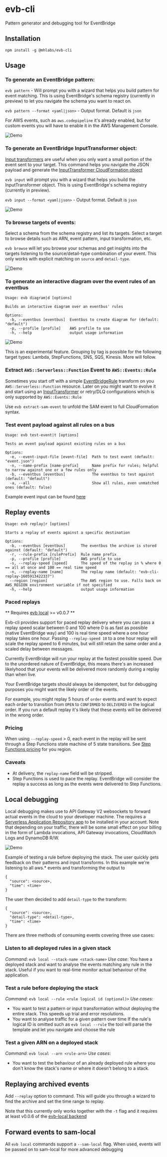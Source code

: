 # evb-cli
Pattern generator and debugging tool for EventBridge

## Installation
`npm install -g @mhlabs/evb-cli`

## Usage

### To generate an EventBridge pattern:
`evb pattern` - Will prompt you with a wizard that helps you build pattern for event matching. This is using EventBridge's schema registry (currently in preview) to let you navigate the schema you want to react on. 

`evb pattern --format <yaml|json>` - Output format. Default is `json`

For AWS events, such as `aws.codepipeline` it's already enabled, but for custom events you will have to enable it in the AWS Management Console.

![Demo](https://github.com/mhlabs/evb-cli/raw/master/images/demo.gif)

### To generate an EventBridge InputTransformer object:
[Input transformers](https://docs.aws.amazon.com/eventbridge/latest/userguide/eventbridge-input-transformer-tutorial.html) are useful when you only want a small portion of the event sent to your target. This command helps you navigate the JSON payload and generate the [InputTransformer CloudFormation object](https://docs.aws.amazon.com/AWSCloudFormation/latest/UserGuide/aws-properties-events-rule-inputtransformer.html)

`evb input` will prompt you with a wizard that helps you build the InputTransformer object. This is using EventBridge's schema registry (currently in preview).

`evb input --format <yaml|json>` - Output format. Default is `json`

![Demo](https://github.com/mhlabs/evb-cli/raw/master/images/demo-input.gif)

### To browse targets of events:
Select a schema from the schema registry and list its targets. Select a target to browse details such as ARN, event pattern, input transformation, etc.

`evb browse` will let you browse your schemas and get insights into the targets listening to the source/detail-type combination of your event. This only works with explicit matching on `source` and `detail-type`.

![Demo](https://github.com/mhlabs/evb-cli/raw/master/images/demo-browse.gif)

### To generate an interactive diagram over the event rules of an eventbus
```
Usage: evb diagram|d [options]

Builds an interactive diagram over an eventbus' rules 

Options:
  -b, --eventbus [eventbus]  Eventbus to create diagram for (default: "default")
  -p, --profile [profile]    AWS profile to use
  -h, --help                 output usage information
```
![Demo](https://github.com/mhlabs/evb-cli/raw/master/images/demo-diagram.gif)

This is an experimental feature. Grouping by tag is possible for the following target types: Lambda, StepFunctions, SNS, SQS, Kinesis. More will follow.

### Extract `AWS::Serverless::Function` Event to `AWS::Events::Rule`
Sometimes you start off with a simple [EventBridgeRule](https://github.com/aws/serverless-application-model/blob/master/versions/2016-10-31.md#eventbridgerule) transform on you `AWS::Serverless::Function` resource. Later on you might want to evolve it and start using an [InputTransformer](https://docs.aws.amazon.com/AWSCloudFormation/latest/UserGuide/aws-properties-events-rule-inputtransformer.html) or retry/DLQ configurations which is only supported by `AWS::Events::Rule`

Use `evb extract-sam-event` to unfold the SAM event to full CloudFormation syntax.

### Test event payload against all rules on a bus
```
Usage: evb test-event|t [options]

Tests an event payload against existing rules on a bus

Options:
  -e, --event-input-file [event-file]  Path to test event (default: "event.json")
  -n, --name-prefix [name-prefix]      Name prefix for rules; helpful to narrow against one or a few rules only
  -b, --eventbus [eventbus]            The eventbus to test against (default: "default")
  -a, --all                            Show all rules, even unmatched ones (default: false)
```
Example event input can be found [here](tests/test-event.json) 

## Replay events
```
Usage: evb replay|r [options]

Starts a replay of events against a specific destination

Options:
  -b, --eventbus [eventbus]       The eventbus the archive is stored against (default: "default")
  -r, --rule-prefix [rulePrefix]  Rule name prefix
  -p, --profile [profile]         AWS profile to use
  -s, --replay-speed [speed]      The speed of the replay in % where 0 == all at once and 100 == real time speed
  -n, --replay-name [name]        The replay name (default: "evb-cli-replay-1605913422337")
  --region [region]               The AWS region to use. Falls back on AWS_REGION environment variable if not specified
  -h, --help                      output usage information
```

### Paced replays
** Requires [evb local](#local-debugging) >= v0.0.7 **

Evb-cli provides support for paced replay delivery where you can pass a replay speed scalar between 0 and 100 where 0 is as fast as possible (native EventBridge way) and 100 is real time speed where a one hour replay takes one hour. Passing `--replay-speed 10` to a one hour replay will scale the replay speed to 6 minutes, but will still retain the same order and a scaled delay between messages.

Currently EventBridge will run your replay at the fastest possible speed. Due to the unordered nature of EventBridge, this means there's an increased likelyhood that your events will be delivered more randomly during a replay than when live.

Your EventBridge targets should always be idempotent, but for debugging purposes you might want the likely order of the events. 

For example, you might replay 5 hours of `order` events and want to expect each order to transition from `OPEN` to `CONFIRMED` to `DELIVERED` in the logical order. If you run a default replay it's likely that these events will be delivered in the wrong order.

### Pricing
When using `--replay-speed` > 0, each event in the replay will be sent through a Step Functions state machine of 5 state transitions. See [Step Functions pricing](https://aws.amazon.com/step-functions/pricing/) for you region.

### Caveats
* At delivery, the `replay-name` field will be stripped. 
* Step Functions is used to pace the replay. EventBridge will consider the replay a success as long as the events were delivered to Step Functions.

## Local debugging
Local debugging makes use to API Gateway V2 websockets to forward actual events in the cloud to your developer machine. The requires a [Serverless Application Repository app](https://serverlessrepo.aws.amazon.com/applications/eu-west-1/751354400372/evb-local) to be installed in your account. Note that depending on your traffic, there will be some small effect on your billing in the form of Lambda invocations, API Gateway invocations, CloudWatch Logs and DynamoDB R/W.

![Demo](images/demo-local.gif)

Example of testing a rule before deploying the stack. The user quickly gets feedback on their patterns and input transforms. In this example we're listening to all aws.* events and transforming the output to 
```
{
  "source": <source>,
  "time": <time>
}
```
The user then decided to add `detail-type` to the transform:
```
{
  "source": <source>,
  "detail-type": <detail-type>,
  "time": <time>
}
```


There are three methods of consuming events covering three use cases:
### Listen to all deployed rules in a given stack
*Command*: `evb local --stack-name <stack-name>`
*Use case*: You have a deployed stack and want to analyse the events matching any rule in the stack. Useful if you want to real-time monitor actual behaviour of the application.

### Test a rule before deploying the stack
*Command*: `evb local --rule <rule logical id (optional)>`
*Use cases*: 
* You want to test a pattern or input transformation without deploying the entire stack. This speeds up trial and error resolutions. 
* You want to analyse traffic for a given pattern over time
If the rule's logical ID is omitted such as `evb local --rule` the tool will parse the template and let you navigate and choose the rule

### Test a given ARN on a deployed stack
*Command*: `evb local --arn <rule-arn>`
*Use cases*: 
* You want to test the behaviour of an already deployed rule where you don't know the stack's name or where it doesn't belong to a stack.

## Replaying archived events
Add `--replay` option to command. This will guide you through a wizard to find the archive and set the time range to replay.

Note that this currently only works together with the `-t` flag and it requires at least v0.0.6 of the [evb-local backend](https://serverlessrepo.aws.amazon.com/applications/eu-west-1/751354400372/evb-local)

## Forward events to sam-local
All `evb local` commands support a `--sam-local` flag. When used, events will be passed on to sam-local for more advanced debugging
